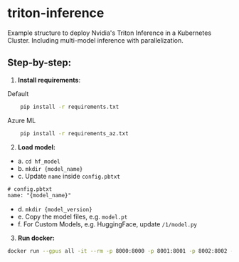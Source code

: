 # triton-inference

Example structure to deploy Nvidia's Triton Inference in a Kubernetes Cluster. Including multi-model inference with parallelization.



## Step-by-step:

1. **Install requirements**:

Default
```bash
    pip install -r requirements.txt
```

Azure ML
```bash
    pip install -r requirements_az.txt
```

2. **Load model:**

+ a. `cd hf_model`
+ b. `mkdir {model_name}`
+ c. Update `name` inside `config.pbtxt`

```txt
# config.pbtxt
name: "{model_name}"
```

+ d. `mkdir {model_version}`
+ e. Copy the model files, e.g. `model.pt` 
+ f. For Custom Models, e.g. HuggingFace, update `/1/model.py`


3. **Run docker:**

```bash
docker run --gpus all -it --rm -p 8000:8000 -p 8001:8001 -p 8002:8002 -v ${PWD}/hf_model:/models nvcr.io/nvidia/tritonserver:23.11-py3 tritonserver --model-repository=/models
```